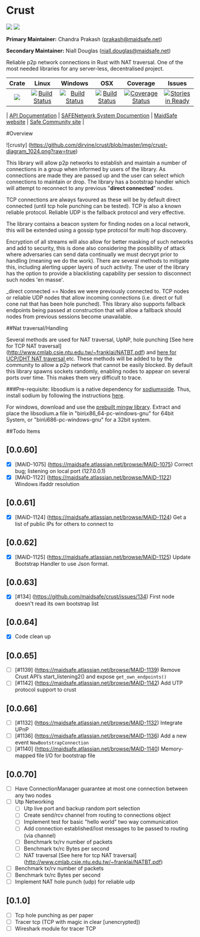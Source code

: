 # Crust

[![](https://img.shields.io/badge/Project%20SAFE-Approved-green.svg)](http://maidsafe.net/applications) [![](https://img.shields.io/badge/License-GPL3-green.svg)](https://github.com/maidsafe/crust/blob/master/COPYING)


**Primary Maintainer:**     Chandra Prakash (prakash@maidsafe.net)

**Secondary Maintainer:**   Niall Douglas (niall.douglas@maidsafe.net)

Reliable p2p network connections in Rust with NAT traversal. One of the most needed libraries for any server-less, decentralised project.

|Crate|Linux|Windows|OSX|Coverage|Issues|
|:------:|:-------:|:------:|:------:|:------:|:------:|
|[![](http://meritbadge.herokuapp.com/crust)](https://crates.io/crates/crust)|[![Build Status](https://travis-ci.org/maidsafe/crust.svg?branch=master)](https://travis-ci.org/maidsafe/crust)|[![Build Status](http://ci.maidsafe.net:8080/buildStatus/icon?job=crust_win64_status_badge)](http://ci.maidsafe.net:8080/job/crust_win64_status_badge/)|[![Build Status](http://ci.maidsafe.net:8080/buildStatus/icon?job=crust_osx_status_badge)](http://ci.maidsafe.net:8080/job/crust_osx_status_badge/)|[![Coverage Status](https://coveralls.io/repos/maidsafe/crust/badge.svg)](https://coveralls.io/r/maidsafe/crust)|[![Stories in Ready](https://badge.waffle.io/maidsafe/crust.png?label=ready&title=Ready)](https://waffle.io/maidsafe/crust)|


| [API Documentation](http://maidsafe.github.io/crust/crust/) | [SAFENetwork System Documention](http://systemdocs.maidsafe.net/) | [MaidSafe website](http://www.maidsafe.net) | [Safe Community site](https://forum.safenetwork.io) |

#Overview

![crusty] (https://github.com/dirvine/crust/blob/master/img/crust-diagram_1024.png?raw=true)

This library will allow p2p networks to establish and maintain a number of connections in a group when informed by users of the library. As connections are made they are passed up and the user can select which connections to maintain or drop. The library has a bootstrap handler which will attempt to reconnect to any previous "**direct connected**" nodes.

TCP connections are always favoured as these will be by default direct connected (until tcp hole punching can be tested). TCP is also a known reliable protocol. Reliable UDP is the fallback protocol and very effective.

The library contains a beacon system for finding nodes on a local network, this will be extended using a gossip type protocol for multi hop discovery.

Encryption of all streams will also allow for better masking of such networks and add to security, this is done also considering the possibility of attack where adversaries can send data continually we must decrypt prior to handling (meaning we do the work). There are several methods to mitigate this, including alerting upper layers of such activity. The user of the library has the option to provide a blacklisting capability per session to disconnect such nodes 'en masse'.

_direct connected == Nodes we were previously connected to. TCP nodes or reliable UDP nodes that allow incoming connections (i.e. direct or full cone nat that has been hole punched). This library also supports fallback endpoints being passed at construction that will allow a fallback should nodes from previous sessions become unavailable.

##Nat traversal/Handling

Several methods are used for NAT traversal, UpNP, hole punching [See here for TCP NAT traversal] (http://www.cmlab.csie.ntu.edu.tw/~franklai/NATBT.pdf) and [here for UCP/DHT NAT traversal
  ](http://maidsafe.net/Whitepapers/pdf/DHTbasedNATTraversal.pdf) etc. These methods will be added to by the community to allow a p2p network that cannot be easily blocked. By default this library spawns sockets randomly, enabling nodes to appear on several ports over time. This makes them very difficult to trace.

###Pre-requisite:
libsodium is a native dependency for [sodiumxoide](https://github.com/dnaq/sodiumoxide). Thus, install sodium by following the instructions [here](http://doc.libsodium.org/installation/index.html).

For windows, download and use the [prebuilt mingw library](https://download.libsodium.org/libsodium/releases/libsodium-1.0.2-mingw.tar.gz).
Extract and place the libsodium.a file in "bin\x86_64-pc-windows-gnu" for 64bit System, or "bin\i686-pc-windows-gnu" for a 32bit system.

##Todo Items

## [0.0.60]
- [x] [MAID-1075] (https://maidsafe.atlassian.net/browse/MAID-1075) Correct bug; listening on local port (127.0.0.1)
- [x] [MAID-1122] (https://maidsafe.atlassian.net/browse/MAID-1122) Windows ifaddr resolution

## [0.0.61]
- [x] [MAID-1124] (https://maidsafe.atlassian.net/browse/MAID-1124) Get a list of public IPs for others to connect to

## [0.0.62]
- [x] [MAID-1125] (https://maidsafe.atlassian.net/browse/MAID-1125) Update Bootstrap Handler to use Json format.

## [0.0.63]
- [x] [#134] (https://github.com/maidsafe/crust/issues/134) First node doesn't read its own bootstrap list

## [0.0.64]
- [x] Code clean up

## [0.0.65]
- [ ] [#1139] (https://maidsafe.atlassian.net/browse/MAID-1139) Remove Crust API’s start_listening2() and expose `get_own_endpoints()`
- [ ] [#1142] (https://maidsafe.atlassian.net/browse/MAID-1142) Add UTP protocol support to crust

## [0.0.66]
- [ ] [#1132] (https://maidsafe.atlassian.net/browse/MAID-1132) Integrate UPnP
- [ ] [#1136] (https://maidsafe.atlassian.net/browse/MAID-1136) Add a new event `NewBootstrapConnection`
- [ ] [#1140] (https://maidsafe.atlassian.net/browse/MAID-1140) Memory-mapped file I/O for bootstrap file

## [0.0.70]
- [ ] Have ConnectionManager guarantee at most one connection between any two nodes
- [ ] Utp Networking
  - [ ] Utp live port and backup random port selection
  - [ ] Create send/rcv channel from routing to connections object
  - [ ] Implement test for basic "hello world" two way communication
  - [ ] Add connection established/lost messages to be passed to routing (via channel)
  - [ ] Benchmark tx/rv number of packets
  - [ ] Benchmark tx/rc Bytes per second
  - [ ] NAT traversal  [See here for tcp NAT traversal] (http://www.cmlab.csie.ntu.edu.tw/~franklai/NATBT.pdf)
- [ ] Benchmark tx/rv number of packets
- [ ] Benchmark tx/rc Bytes per second
- [ ] Implement NAT hole punch (udp) for reliable udp

## [0.1.0]
- [ ] Tcp hole punching as per paper
- [ ] Tracer tcp (TCP with magic in clear [unencrypted])
- [ ] Wireshark module for tracer TCP
